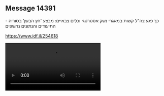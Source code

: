 ## Message 14391

כך פגע צה"ל קשות במאגרי נשק אסטרטגי וכלים צבאיים: 
מבצע 'חץ הבשן' בסוריה - התיעודים והנתונים נחשפים

https://www.idf.il/254618

![Video](https://data.iron-swords.co.il/2024/December/10/14391/14391_media.mp4)
